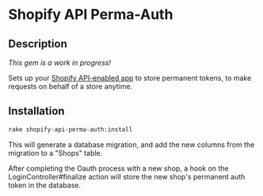 # Shopify API Perma-Auth

## Description

*This gem is a work in progress!*

Sets up your [Shopify API-enabled app](https://github.com/Shopify/shopify_app) to store permanent tokens, to make requests on behalf of a store anytime.

## Installation

```sh
rake shopify-api-perma-auth:install
```

This will generate a database migration, and add the new columns from the migration to a "Shops" table.

After completing the Oauth process with a new shop, a hook on the LoginController#finalize action will store the new shop's permanent auth token in the database.
